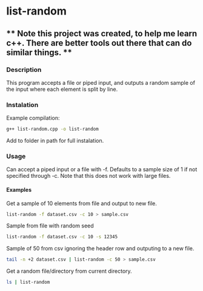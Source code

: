 # list-random

## ** Note this project was created, to help me learn c++. There are better tools out there that can do similar things. **

### Description
This program accepts a file or piped input, and outputs a random sample of the input where each element is split by line.

### Instalation
Example compilation:
```bash
g++ list-random.cpp -o list-random
```
Add to folder in path for full instalation.

### Usage
Can accept a piped input or a file with -f. Defaults to a sample size of 1 if not specified through -c. Note that this does not work with large files.

#### Examples
Get a sample of 10 elements from file and output to new file.
```bash
list-random -f dataset.csv -c 10 > sample.csv
```

Sample from file with random seed
```bash
list-random -f dataset.csv -c 10 -s 12345
```

Sample of 50 from csv ignoring the header row and outputing to a new file.
```bash
tail -n +2 dataset.csv | list-random -c 50 > sample.csv
```

Get a random file/directory from current directory.
```bash
ls | list-random
```


